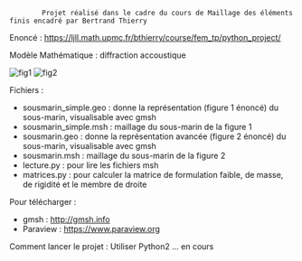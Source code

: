             Projet réalisé dans le cadre du cours de Maillage des éléments finis encadré par Bertrand Thierry
   
  Enoncé : https://ljll.math.upmc.fr/bthierry/course/fem_tp/python_project/
  
  Modèle Mathématique : diffraction accoustique 
  
![fig1](https://user-images.githubusercontent.com/23095219/50483647-97791880-09e4-11e9-97a7-15b73f5c5dc1.png)
![fig2](https://user-images.githubusercontent.com/23095219/50483645-96e08200-09e4-11e9-93b5-9447f223e7d8.png)


  Fichiers : 
  
  - sousmarin_simple.geo : donne la représentation (figure 1 énoncé) du sous-marin, visualisable avec gmsh
  - sousmarin_simple.msh : maillage du sous-marin de la figure 1 
  - sousmarin.geo : donne la représentation avancée (figure 2 énoncé) du sous-marin, visualisable avec gmsh
  - sousmarin.msh : maillage du sous-marin de la figure 2 
  - lecture.py : pour lire les fichiers msh
  - matrices.py : pour calculer la matrice de formulation faible, de masse, de rigidité et le membre de droite
  
  Pour télécharger : 
  - gmsh : http://gmsh.info
  - Paraview : https://www.paraview.org

  Comment lancer le projet : 
  Utiliser Python2 ... en cours 

